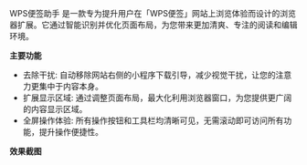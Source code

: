 WPS便签助手 是一款专为提升用户在「WPS便签」网站上浏览体验而设计的浏览器扩展。它通过智能识别并优化页面布局，为您带来更加清爽、专注的阅读和编辑环境。

**主要功能**
- 去除干扰: 自动移除网站右侧的小程序下载引导，减少视觉干扰，让您的注意力更集中于内容本身。
- 扩展显示区域: 通过调整页面布局，最大化利用浏览器窗口，为您提供更广阔的内容显示区域。
- 全屏操作体验: 所有操作按钮和工具栏均清晰可见，无需滚动即可访问所有功能，提升操作便捷性。

**效果截图**
